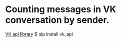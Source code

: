 Counting messages in VK conversation by sender.
=====================================
[VK api library](https://github.com/python273/vk_api)
    $ pip install vk_api
